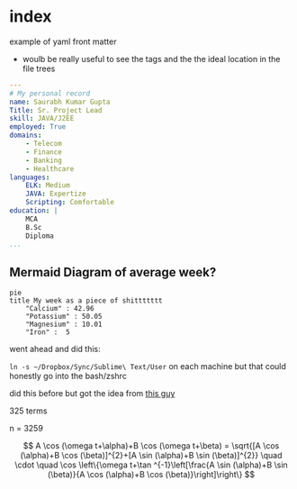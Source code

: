 # index

example of yaml front matter

* woulb be really useful to see the tags and the the ideal location in the file trees 

```yaml
---
# My personal record
name: Saurabh Kumar Gupta
Title: Sr. Project Lead
skill: JAVA/J2EE
employed: True
domains:
    - Telecom
    - Finance
    - Banking
    - Healthcare
languages:
    ELK: Medium
    JAVA: Expertize
    Scripting: Comfortable
education: |
    MCA
    B.Sc
    Diploma
...
```

## Mermaid Diagram of average week?

```text
pie
title My week as a piece of shittttttt
    "Calcium" : 42.96
    "Potassium" : 50.05
    "Magnesium" : 10.01
    "Iron" :  5
```

went ahead and did this:

`ln -s ~/Dropbox/Sync/Sublime\ Text/User` on each machine but that could honestly go into the bash/zshrc

did this before but got the idea from [this guy](https://blog.codecarrot.net/how-to-sync-sublime-text-packages-and-settings-across-multiple-computers-with-cloud-storage/)

325 terms

n = 3259

$$
A \cos (\omega t+\alpha)+B \cos (\omega t+\beta) = \sqrt{[A \cos (\alpha)+B \cos (\beta)]^{2}+[A \sin (\alpha)+B \sin (\beta)]^{2}} \quad \cdot \quad \cos \left\{\omega t+\tan ^{-1}\left[\frac{A \sin (\alpha)+B \sin (\beta)}{A \cos (\alpha)+B \cos (\beta)}\right]\right\}
$$

